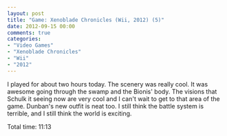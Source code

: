 ```yaml
---
layout: post
title: "Game: Xenoblade Chronicles (Wii, 2012) (5)"
date: 2012-09-15 00:00
comments: true
categories:
- "Video Games"
- "Xenoblade Chronicles"
- "Wii"
- "2012"
---
```


I played for about two hours today. The scenery was really
cool. It was awesome going through the swamp and the Bionis'
body. The visions that Schulk it seeing now are very cool and I
can't wait to get to that area of the game. Dunban's new outfit
is neat too. I still think the battle system is terrible, and I
still think the world is exciting.

Total time: 11:13
